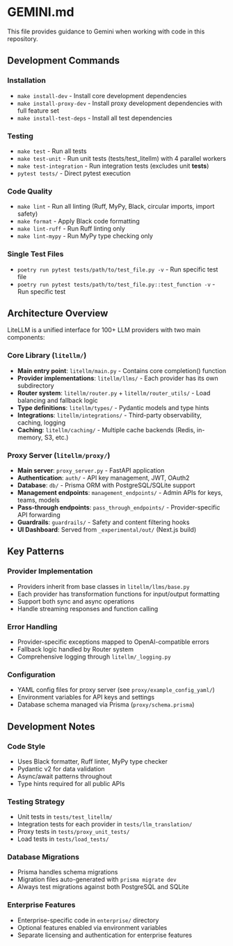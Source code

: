 # GEMINI.md

This file provides guidance to Gemini when working with code in this repository.

## Development Commands

### Installation
- `make install-dev` - Install core development dependencies
- `make install-proxy-dev` - Install proxy development dependencies with full feature set
- `make install-test-deps` - Install all test dependencies

### Testing
- `make test` - Run all tests
- `make test-unit` - Run unit tests (tests/test_litellm) with 4 parallel workers
- `make test-integration` - Run integration tests (excludes unit **tests**)
- `pytest tests/` - Direct pytest execution

### Code Quality
- `make lint` - Run all linting (Ruff, MyPy, Black, circular imports, import safety)
- `make format` - Apply Black code formatting
- `make lint-ruff` - Run Ruff linting only
- `make lint-mypy` - Run MyPy type checking only

### Single Test Files
- `poetry run pytest tests/path/to/test_file.py -v` - Run specific test file
- `poetry run pytest tests/path/to/test_file.py::test_function -v` - Run specific test

## Architecture Overview

LiteLLM is a unified interface for 100+ LLM providers with two main components:

### Core Library (`litellm/`)
- **Main entry point**: `litellm/main.py` - Contains core completion() function
- **Provider implementations**: `litellm/llms/` - Each provider has its own subdirectory
- **Router system**: `litellm/router.py` + `litellm/router_utils/` - Load balancing and fallback logic
- **Type definitions**: `litellm/types/` - Pydantic models and type hints
- **Integrations**: `litellm/integrations/` - Third-party observability, caching, logging
- **Caching**: `litellm/caching/` - Multiple cache backends (Redis, in-memory, S3, etc.)

### Proxy Server (`litellm/proxy/`)
- **Main server**: `proxy_server.py` - FastAPI application
- **Authentication**: `auth/` - API key management, JWT, OAuth2
- **Database**: `db/` - Prisma ORM with PostgreSQL/SQLite support
- **Management endpoints**: `management_endpoints/` - Admin APIs for keys, teams, models
- **Pass-through endpoints**: `pass_through_endpoints/` - Provider-specific API forwarding
- **Guardrails**: `guardrails/` - Safety and content filtering hooks
- **UI Dashboard**: Served from `_experimental/out/` (Next.js build)

## Key Patterns

### Provider Implementation
- Providers inherit from base classes in `litellm/llms/base.py`
- Each provider has transformation functions for input/output formatting
- Support both sync and async operations
- Handle streaming responses and function calling

### Error Handling
- Provider-specific exceptions mapped to OpenAI-compatible errors
- Fallback logic handled by Router system
- Comprehensive logging through `litellm/_logging.py`

### Configuration
- YAML config files for proxy server (see `proxy/example_config_yaml/`)
- Environment variables for API keys and settings
- Database schema managed via Prisma (`proxy/schema.prisma`)

## Development Notes

### Code Style
- Uses Black formatter, Ruff linter, MyPy type checker
- Pydantic v2 for data validation
- Async/await patterns throughout
- Type hints required for all public APIs

### Testing Strategy
- Unit tests in `tests/test_litellm/`
- Integration tests for each provider in `tests/llm_translation/`
- Proxy tests in `tests/proxy_unit_tests/`
- Load tests in `tests/load_tests/`

### Database Migrations
- Prisma handles schema migrations
- Migration files auto-generated with `prisma migrate dev`
- Always test migrations against both PostgreSQL and SQLite

### Enterprise Features
- Enterprise-specific code in `enterprise/` directory
- Optional features enabled via environment variables
- Separate licensing and authentication for enterprise features